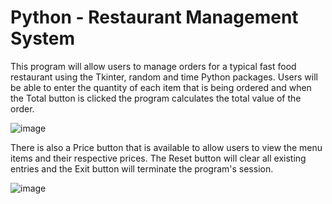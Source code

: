 # Python - Restaurant Management System

This program will allow users to manage orders for a typical fast food restaurant using the Tkinter, random and time Python packages. Users will be able to enter the quantity of each item that is being ordered and when the Total button is clicked the program calculates the total value of the order.

![image](https://user-images.githubusercontent.com/66092888/124366968-9ebab600-dc21-11eb-823e-a47063dec7f9.png)

There is also a Price button that is available to allow users to view the menu items and their respective prices. The Reset button will clear all existing entries and the Exit button will terminate the program's session.

![image](https://user-images.githubusercontent.com/66092888/124367035-feb15c80-dc21-11eb-944a-d3f38e9df7fc.png)

